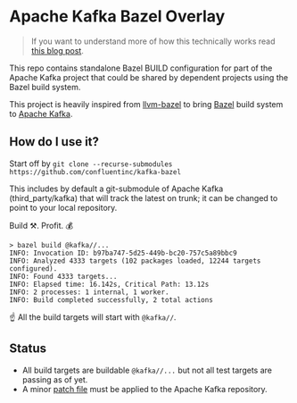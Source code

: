 # Apache Kafka Bazel Overlay

> If you want to understand more of how this technically works read [this blog post](https://fzakaria.com/2024/08/29/bazel-overlay-pattern.html).

This repo contains standalone Bazel BUILD configuration for part of the Apache Kafka project that could be shared by dependent projects using the Bazel build system.

This project is heavily inspired from [llvm-bazel](https://github.com/google/llvm-bazel) to bring [Bazel](https://bazel.build) build system to [Apache Kafka](https://kafka.apache.org/).

## How do I use it?

Start off by `git clone --recurse-submodules https://github.com/confluentinc/kafka-bazel`

This includes by default a git-submodule of Apache Kafka (third_party/kafka) that will track the latest on trunk; it can be changed to point to your local repository.

Build ⚒️. Profit. 💰

```console
> bazel build @kafka//...
INFO: Invocation ID: b97ba747-5d25-449b-bc20-757c5a89bbc9
INFO: Analyzed 4333 targets (102 packages loaded, 12244 targets configured).
INFO: Found 4333 targets...
INFO: Elapsed time: 16.142s, Critical Path: 13.12s
INFO: 2 processes: 1 internal, 1 worker.
INFO: Build completed successfully, 2 total actions
```

☝️ All the build targets will start with `@kafka//`.

## Status

* All build targets are buildable `@kafka//...` but not all test targets are passing as of yet.
* A minor [patch file](./apache_kafka.patch) must be applied to the Apache Kafka repository.